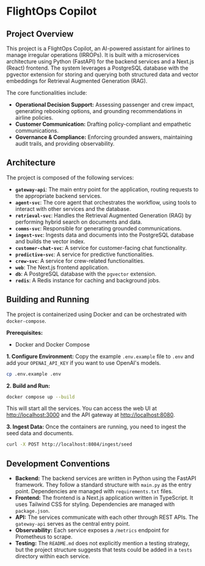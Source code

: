 # FlightOps Copilot

## Project Overview

This project is a FlightOps Copilot, an AI-powered assistant for airlines to manage irregular operations (IRROPs). It is built with a microservices architecture using Python (FastAPI) for the backend services and a Next.js (React) frontend. The system leverages a PostgreSQL database with the pgvector extension for storing and querying both structured data and vector embeddings for Retrieval Augmented Generation (RAG).

The core functionalities include:
- **Operational Decision Support:** Assessing passenger and crew impact, generating rebooking options, and grounding recommendations in airline policies.
- **Customer Communication:** Drafting policy-compliant and empathetic communications.
- **Governance & Compliance:** Enforcing grounded answers, maintaining audit trails, and providing observability.

## Architecture

The project is composed of the following services:

- **`gateway-api`**: The main entry point for the application, routing requests to the appropriate backend services.
- **`agent-svc`**: The core agent that orchestrates the workflow, using tools to interact with other services and the database.
- **`retrieval-svc`**: Handles the Retrieval Augmented Generation (RAG) by performing hybrid search on documents and data.
- **`comms-svc`**: Responsible for generating grounded communications.
- **`ingest-svc`**: Ingests data and documents into the PostgreSQL database and builds the vector index.
- **`customer-chat-svc`**: A service for customer-facing chat functionality.
- **`predictive-svc`**: A service for predictive functionalities.
- **`crew-svc`**: A service for crew-related functionalities.
- **`web`**: The Next.js frontend application.
- **`db`**: A PostgreSQL database with the `pgvector` extension.
- **`redis`**: A Redis instance for caching and background jobs.

## Building and Running

The project is containerized using Docker and can be orchestrated with `docker-compose`.

**Prerequisites:**
- Docker and Docker Compose

**1. Configure Environment:**
Copy the example `.env.example` file to `.env` and add your `OPENAI_API_KEY` if you want to use OpenAI's models.

```bash
cp .env.example .env
```

**2. Build and Run:**
```bash
docker compose up --build
```

This will start all the services. You can access the web UI at [http://localhost:3000](http://localhost:3000) and the API gateway at [http://localhost:8080](http://localhost:8080).

**3. Ingest Data:**
Once the containers are running, you need to ingest the seed data and documents.

```bash
curl -X POST http://localhost:8084/ingest/seed
```

## Development Conventions

- **Backend:** The backend services are written in Python using the FastAPI framework. They follow a standard structure with `main.py` as the entry point. Dependencies are managed with `requirements.txt` files.
- **Frontend:** The frontend is a Next.js application written in TypeScript. It uses Tailwind CSS for styling. Dependencies are managed with `package.json`.
- **API:** The services communicate with each other through REST APIs. The `gateway-api` serves as the central entry point.
- **Observability:** Each service exposes a `/metrics` endpoint for Prometheus to scrape.
- **Testing:** The `README.md` does not explicitly mention a testing strategy, but the project structure suggests that tests could be added in a `tests` directory within each service.

